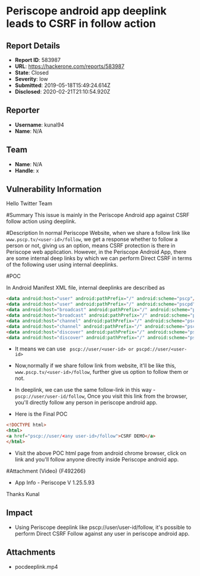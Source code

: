 # Periscope android app deeplink leads to CSRF in follow action

## Report Details
- **Report ID**: 583987
- **URL**: https://hackerone.com/reports/583987
- **State**: Closed
- **Severity**: low
- **Submitted**: 2019-05-18T15:49:24.614Z
- **Disclosed**: 2020-02-21T21:10:54.920Z

## Reporter
- **Username**: kunal94
- **Name**: N/A

## Team
- **Name**: N/A
- **Handle**: x

## Vulnerability Information
Hello Twitter Team

#Summary
This issue is mainly in the Periscope Android app against CSRF follow action using deeplink.

#Description
In normal Periscope Website, when we share a follow link like `www.pscp.tv/<user-id>/follow`, we get a response whether to follow a person or not, giving us an option, means CSRF protection is there in Periscope web application.
However, in the Periscope Android App, there are some internal deep links by which we can perform Direct CSRF in terms of the following user using internal deeplinks.

#POC

In Android Manifest XML file, internal deeplinks are described as

```html
<data android:host="user" android:pathPrefix="/" android:scheme="pscp"/>
<data android:host="user" android:pathPrefix="/" android:scheme="pscpd"/>
<data android:host="broadcast" android:pathPrefix="/" android:scheme="pscp"/>
<data android:host="broadcast" android:pathPrefix="/" android:scheme="pscpd"/>
<data android:host="channel" android:pathPrefix="/" android:scheme="pscp"/>
<data android:host="channel" android:pathPrefix="/" android:scheme="pscpd"/>
<data android:host="discover" android:pathPrefix="/" android:scheme="pscp"/>
<data android:host="discover" android:pathPrefix="/" android:scheme="pscpd"/>
```
+ It means we can use ` pscp://user/<user-id> or pscpd://user/<user-id>`
+ Now,normally if we share follow link from website, it'll be like this, `www.pscp.tv/<user-id>/follow`, further give us option to follow them or not.

+ In deeplink, we can use the same follow-link in this way - `pscp://user/user-id/follow`, Once you visit this link from the browser, you'll directly follow any person in periscope android app.

+ Here is the Final POC
```html
<!DOCTYPE html>
<html>
<a href="pscp://user/<any user-id>/follow">CSRF DEMO</a>
</html>
```
+ Visit the above POC html page from android chrome browser, click on link and you'll follow anyone directly inside Periscope android app.

#Attachment (Video)
{F492266}

+ App Info - Periscope V 1.25.5.93

Thanks
Kunal

## Impact

+ Using Periscope deeplink like pscp://user/user-id/follow, it's possible to perform Direct CSRF Follow against any user in periscope android app.

## Attachments
- pocdeeplink.mp4
